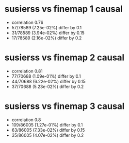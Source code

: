# susierss vs finemap  1 causal

- correlation 0.76
- 57/78589 (7.25e-02%) differ by 0.1
- 31/78589 (3.94e-02%) differ by 0.15
- 17/78589 (2.16e-02%) differ by 0.2


# susierss vs finemap  2 causal

- correlation 0.81
- 77/70688 (1.09e-01%) differ by 0.1
- 44/70688 (6.22e-02%) differ by 0.15
- 37/70688 (5.23e-02%) differ by 0.2


# susierss vs finemap  3 causal

- correlation 0.8
- 109/86005 (1.27e-01%) differ by 0.1
- 63/86005 (7.33e-02%) differ by 0.15
- 35/86005 (4.07e-02%) differ by 0.2


